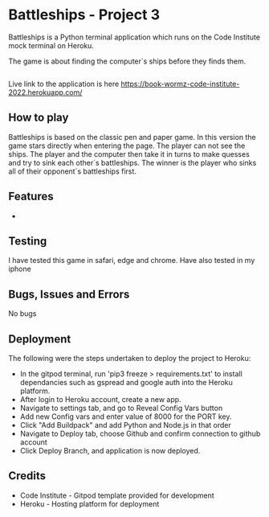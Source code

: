 # Battleships - Project 3

Battleships is a Python terminal application which runs on the Code Institute mock terminal on Heroku.

The game is about finding the computer`s ships before they finds them.

<img src="">

Live link to the application is here https://book-wormz-code-institute-2022.herokuapp.com/

## How to play

Battleships is based on the classic pen and paper game.
In this version the game stars directly when entering the page.
The player can not see the ships.
The player and the computer then take it in turns to make quesses and try to sink each other´s battleships.
The winner is the player who sinks all of their opponent´s battleships first.

## Features 

+

## Testing

I have tested this game in safari, edge and chrome.
Have also tested in my iphone


## Bugs, Issues and Errors

No bugs


## Deployment

The following were the steps undertaken to deploy the project to Heroku:
+ In the gitpod terminal, run 'pip3 freeze > requirements.txt' to install dependancies such as gspread and google auth into the Heroku platform.
+ After login to Heroku account, create a new app.
+ Navigate to settings tab, and go to Reveal Config Vars button
+ Add new Config vars  and enter value of 8000 for the PORT key.
+ Click "Add Buildpack" and add Python and Node.js in that order
+ Navigate to Deploy tab, choose Github and confirm connection to github account
+ Click Deploy Branch, and application is now deployed.


## Credits

+ Code Institute - Gitpod template provided for development
+ Heroku - Hosting platform for deployment      
